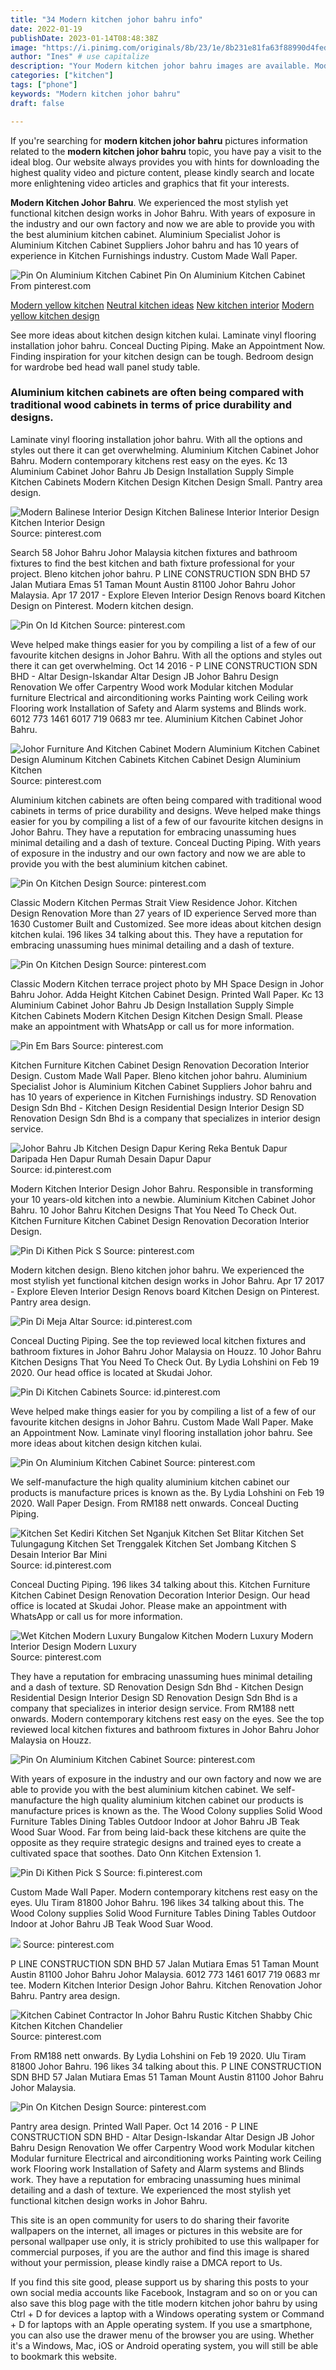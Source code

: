 ```yaml
---
title: "34 Modern kitchen johor bahru info"
date: 2022-01-19
publishDate: 2023-01-14T08:48:38Z
image: "https://i.pinimg.com/originals/8b/23/1e/8b231e81fa63f88990d4fed1d511781d.webp"
author: "Ines" # use capitalize
description: "Your Modern kitchen johor bahru images are available. Modern kitchen johor bahru are a topic that is being searched for and liked by netizens now. You can Find and Download the Modern kitchen johor bahru files here. Get all royalty-free photos."
categories: ["kitchen"]
tags: ["phone"]
keywords: "Modern kitchen johor bahru"
draft: false

---
```


If you're searching for **modern kitchen johor bahru** pictures information related to the **modern kitchen johor bahru** topic, you have pay a visit to the ideal  blog.  Our website always  provides you with  hints  for downloading  the highest  quality video and picture  content, please kindly search and locate more enlightening video articles and graphics  that fit your interests.

**Modern Kitchen Johor Bahru**. We experienced the most stylish yet functional kitchen design works in Johor Bahru. With years of exposure in the industry and our own factory and now we are able to provide you with the best aluminium kitchen cabinet. Aluminium Specialist Johor is Aluminium Kitchen Cabinet Suppliers Johor bahru and has 10 years of experience in Kitchen Furnishings industry. Custom Made Wall Paper.

![Pin On Aluminium Kitchen Cabinet](https://i.pinimg.com/736x/0f/f4/12/0ff412c5ae2ae2217b675deda951b406.jpg "Pin On Aluminium Kitchen Cabinet")
Pin On Aluminium Kitchen Cabinet From pinterest.com

[Modern yellow kitchen](/modern-yellow-kitchen/)
[Neutral kitchen ideas](/neutral-kitchen-ideas/)
[New kitchen interior](/new-kitchen-interior/)
[Modern yellow kitchen design](/modern-yellow-kitchen-design/)

See more ideas about kitchen design kitchen kulai. Laminate vinyl flooring installation johor bahru. Conceal Ducting Piping. Make an Appointment Now. Finding inspiration for your kitchen design can be tough. Bedroom design for wardrobe bed head wall panel study table.

### Aluminium kitchen cabinets are often being compared with traditional wood cabinets in terms of price durability and designs.

Laminate vinyl flooring installation johor bahru. With all the options and styles out there it can get overwhelming. Aluminium Kitchen Cabinet Johor Bahru. Modern contemporary kitchens rest easy on the eyes. Kc 13 Aluminium Cabinet Johor Bahru Jb Design Installation Supply Simple Kitchen Cabinets Modern Kitchen Design Kitchen Design Small. Pantry area design.


![Modern Balinese Interior Design Kitchen Balinese Interior Interior Design Kitchen Interior Design](https://i.pinimg.com/originals/e9/f3/3e/e9f33eef9da557492c423f1216743a73.jpg "Modern Balinese Interior Design Kitchen Balinese Interior Interior Design Kitchen Interior Design")
Source: pinterest.com

Search 58 Johor Bahru Johor Malaysia kitchen fixtures and bathroom fixtures to find the best kitchen and bath fixture professional for your project. Bleno kitchen johor bahru. P LINE CONSTRUCTION SDN BHD 57 Jalan Mutiara Emas 51 Taman Mount Austin 81100 Johor Bahru Johor Malaysia. Apr 17 2017 - Explore Eleven Interior Design Renovs board Kitchen Design on Pinterest. Modern kitchen design.

![Pin On Id Kitchen](https://i.pinimg.com/originals/a5/30/0e/a5300e942daeca9658dc01ef9bd391ae.jpg "Pin On Id Kitchen")
Source: pinterest.com

Weve helped make things easier for you by compiling a list of a few of our favourite kitchen designs in Johor Bahru. With all the options and styles out there it can get overwhelming. Oct 14 2016 - P LINE CONSTRUCTION SDN BHD - Altar Design-Iskandar Altar Design JB Johor Bahru Design Renovation We offer Carpentry Wood work Modular kitchen Modular furniture Electrical and airconditioning works Painting work Ceiling work Flooring work Installation of Safety and Alarm systems and Blinds work. 6012 773 1461 6017 719 0683 mr tee. Aluminium Kitchen Cabinet Johor Bahru.

![Johor Furniture And Kitchen Cabinet Modern Aluminium Kitchen Cabinet Design Aluminum Kitchen Cabinets Kitchen Cabinet Design Aluminium Kitchen](https://i.pinimg.com/736x/f9/0b/34/f90b34448da3d1dccc917ea445c9d9fd.jpg "Johor Furniture And Kitchen Cabinet Modern Aluminium Kitchen Cabinet Design Aluminum Kitchen Cabinets Kitchen Cabinet Design Aluminium Kitchen")
Source: pinterest.com

Aluminium kitchen cabinets are often being compared with traditional wood cabinets in terms of price durability and designs. Weve helped make things easier for you by compiling a list of a few of our favourite kitchen designs in Johor Bahru. They have a reputation for embracing unassuming hues minimal detailing and a dash of texture. Conceal Ducting Piping. With years of exposure in the industry and our own factory and now we are able to provide you with the best aluminium kitchen cabinet.

![Pin On Kitchen Design](https://i.pinimg.com/originals/12/cb/5d/12cb5df4ce670e5de93c13b23140048d.jpg "Pin On Kitchen Design")
Source: pinterest.com

Classic Modern Kitchen Permas Strait View Residence Johor. Kitchen Design Renovation More than 27 years of ID experience Served more than 1630 Customer Built and Customized. See more ideas about kitchen design kitchen kulai. 196 likes 34 talking about this. They have a reputation for embracing unassuming hues minimal detailing and a dash of texture.

![Pin On Kitchen Design](https://i.pinimg.com/originals/d3/05/45/d305455209e864707510d1776e8ceca2.webp "Pin On Kitchen Design")
Source: pinterest.com

Classic Modern Kitchen terrace project photo by MH Space Design in Johor Bahru Johor. Adda Height Kitchen Cabinet Design. Printed Wall Paper. Kc 13 Aluminium Cabinet Johor Bahru Jb Design Installation Supply Simple Kitchen Cabinets Modern Kitchen Design Kitchen Design Small. Please make an appointment with WhatsApp or call us for more information.

![Pin Em Bars](https://i.pinimg.com/originals/8e/e3/26/8ee326972af0596bc66bb92afdeaa360.jpg "Pin Em Bars")
Source: pinterest.com

Kitchen Furniture Kitchen Cabinet Design Renovation Decoration Interior Design. Custom Made Wall Paper. Bleno kitchen johor bahru. Aluminium Specialist Johor is Aluminium Kitchen Cabinet Suppliers Johor bahru and has 10 years of experience in Kitchen Furnishings industry. SD Renovation Design Sdn Bhd - Kitchen Design Residential Design Interior Design SD Renovation Design Sdn Bhd is a company that specializes in interior design service.

![Johor Bahru Jb Kitchen Design Dapur Kering Reka Bentuk Dapur Daripada Hen Dapur Rumah Desain Dapur Dapur](https://i.pinimg.com/736x/6c/da/39/6cda3993c2c3129bb3a1f5def67d7274.jpg "Johor Bahru Jb Kitchen Design Dapur Kering Reka Bentuk Dapur Daripada Hen Dapur Rumah Desain Dapur Dapur")
Source: id.pinterest.com

Modern Kitchen Interior Design Johor Bahru. Responsible in transforming your 10 years-old kitchen into a newbie. Aluminium Kitchen Cabinet Johor Bahru. 10 Johor Bahru Kitchen Designs That You Need To Check Out. Kitchen Furniture Kitchen Cabinet Design Renovation Decoration Interior Design.

![Pin Di Kithen Pick S](https://i.pinimg.com/originals/02/7f/f9/027ff903e9e1fec577dedabd50710b89.jpg "Pin Di Kithen Pick S")
Source: pinterest.com

Modern kitchen design. Bleno kitchen johor bahru. We experienced the most stylish yet functional kitchen design works in Johor Bahru. Apr 17 2017 - Explore Eleven Interior Design Renovs board Kitchen Design on Pinterest. Pantry area design.

![Pin Di Meja Altar](https://i.pinimg.com/originals/8c/1d/98/8c1d985396933840dc81208ec4f7fde4.jpg "Pin Di Meja Altar")
Source: id.pinterest.com

Conceal Ducting Piping. See the top reviewed local kitchen fixtures and bathroom fixtures in Johor Bahru Johor Malaysia on Houzz. 10 Johor Bahru Kitchen Designs That You Need To Check Out. By Lydia Lohshini on Feb 19 2020. Our head office is located at Skudai Johor.

![Pin Di Kitchen Cabinets](https://i.pinimg.com/originals/5e/23/3b/5e233b93843d89c6ba0b621cce7eb4d5.jpg "Pin Di Kitchen Cabinets")
Source: id.pinterest.com

Weve helped make things easier for you by compiling a list of a few of our favourite kitchen designs in Johor Bahru. Custom Made Wall Paper. Make an Appointment Now. Laminate vinyl flooring installation johor bahru. See more ideas about kitchen design kitchen kulai.

![Pin On Aluminium Kitchen Cabinet](https://i.pinimg.com/736x/0f/f4/12/0ff412c5ae2ae2217b675deda951b406.jpg "Pin On Aluminium Kitchen Cabinet")
Source: pinterest.com

We self-manufacture the high quality aluminium kitchen cabinet our products is manufacture prices is known as the. By Lydia Lohshini on Feb 19 2020. Wall Paper Design. From RM188 nett onwards. Conceal Ducting Piping.

![Kitchen Set Kediri Kitchen Set Nganjuk Kitchen Set Blitar Kitchen Set Tulungagung Kitchen Set Trenggalek Kitchen Set Jombang Kitchen S Desain Interior Bar Mini](https://i.pinimg.com/originals/b4/37/77/b4377725283dbc07ad2ab0a86b3471e4.jpg "Kitchen Set Kediri Kitchen Set Nganjuk Kitchen Set Blitar Kitchen Set Tulungagung Kitchen Set Trenggalek Kitchen Set Jombang Kitchen S Desain Interior Bar Mini")
Source: id.pinterest.com

Conceal Ducting Piping. 196 likes 34 talking about this. Kitchen Furniture Kitchen Cabinet Design Renovation Decoration Interior Design. Our head office is located at Skudai Johor. Please make an appointment with WhatsApp or call us for more information.

![Wet Kitchen Modern Luxury Bungalow Kitchen Modern Luxury Modern Interior Design Modern Luxury](https://i.pinimg.com/originals/02/87/3e/02873ebda3ac3e7d9c8dcaface4009cb.png "Wet Kitchen Modern Luxury Bungalow Kitchen Modern Luxury Modern Interior Design Modern Luxury")
Source: pinterest.com

They have a reputation for embracing unassuming hues minimal detailing and a dash of texture. SD Renovation Design Sdn Bhd - Kitchen Design Residential Design Interior Design SD Renovation Design Sdn Bhd is a company that specializes in interior design service. From RM188 nett onwards. Modern contemporary kitchens rest easy on the eyes. See the top reviewed local kitchen fixtures and bathroom fixtures in Johor Bahru Johor Malaysia on Houzz.

![Pin On Aluminium Kitchen Cabinet](https://i.pinimg.com/564x/e0/fb/91/e0fb91ed1fc6be6256ca6dafb9b4a358.jpg "Pin On Aluminium Kitchen Cabinet")
Source: pinterest.com

With years of exposure in the industry and our own factory and now we are able to provide you with the best aluminium kitchen cabinet. We self-manufacture the high quality aluminium kitchen cabinet our products is manufacture prices is known as the. The Wood Colony supplies Solid Wood Furniture Tables Dining Tables Outdoor Indoor at Johor Bahru JB Teak Wood Suar Wood. Far from being laid-back these kitchens are quite the opposite as they require strategic designs and trained eyes to create a cultivated space that soothes. Dato Onn Kitchen Extension 1.

![Pin Di Kithen Pick S](https://i.pinimg.com/originals/b9/8e/9b/b98e9b8ca0f4d98a8cc5785748469125.jpg "Pin Di Kithen Pick S")
Source: fi.pinterest.com

Custom Made Wall Paper. Modern contemporary kitchens rest easy on the eyes. Ulu Tiram 81800 Johor Bahru. 196 likes 34 talking about this. The Wood Colony supplies Solid Wood Furniture Tables Dining Tables Outdoor Indoor at Johor Bahru JB Teak Wood Suar Wood.

![](https://i.pinimg.com/564x/fa/c6/4f/fac64f7958415b76cd1a4dfcf6c07647.jpg "")
Source: pinterest.com

P LINE CONSTRUCTION SDN BHD 57 Jalan Mutiara Emas 51 Taman Mount Austin 81100 Johor Bahru Johor Malaysia. 6012 773 1461 6017 719 0683 mr tee. Modern Kitchen Interior Design Johor Bahru. Kitchen Renovation Johor Bahru. Pantry area design.

![Kitchen Cabinet Contractor In Johor Bahru Rustic Kitchen Shabby Chic Kitchen Kitchen Chandelier](https://i.pinimg.com/564x/30/ca/61/30ca6133b308c408c8ee328f2b34f4b1.jpg "Kitchen Cabinet Contractor In Johor Bahru Rustic Kitchen Shabby Chic Kitchen Kitchen Chandelier")
Source: pinterest.com

From RM188 nett onwards. By Lydia Lohshini on Feb 19 2020. Ulu Tiram 81800 Johor Bahru. 196 likes 34 talking about this. P LINE CONSTRUCTION SDN BHD 57 Jalan Mutiara Emas 51 Taman Mount Austin 81100 Johor Bahru Johor Malaysia.

![Pin On Kitchen Design](https://i.pinimg.com/originals/8b/23/1e/8b231e81fa63f88990d4fed1d511781d.webp "Pin On Kitchen Design")
Source: pinterest.com

Pantry area design. Printed Wall Paper. Oct 14 2016 - P LINE CONSTRUCTION SDN BHD - Altar Design-Iskandar Altar Design JB Johor Bahru Design Renovation We offer Carpentry Wood work Modular kitchen Modular furniture Electrical and airconditioning works Painting work Ceiling work Flooring work Installation of Safety and Alarm systems and Blinds work. They have a reputation for embracing unassuming hues minimal detailing and a dash of texture. We experienced the most stylish yet functional kitchen design works in Johor Bahru.

This site is an open community for users to do sharing their favorite wallpapers on the internet, all images or pictures in this website are for personal wallpaper use only, it is stricly prohibited to use this wallpaper for commercial purposes, if you are the author and find this image is shared without your permission, please kindly raise a DMCA report to Us.

If you find this site good, please support us by sharing this posts to your own social media accounts like Facebook, Instagram and so on or you can also save this blog page with the title modern kitchen johor bahru by using Ctrl + D for devices a laptop with a Windows operating system or Command + D for laptops with an Apple operating system. If you use a smartphone, you can also use the drawer menu of the browser you are using. Whether it's a Windows, Mac, iOS or Android operating system, you will still be able to bookmark this website.
